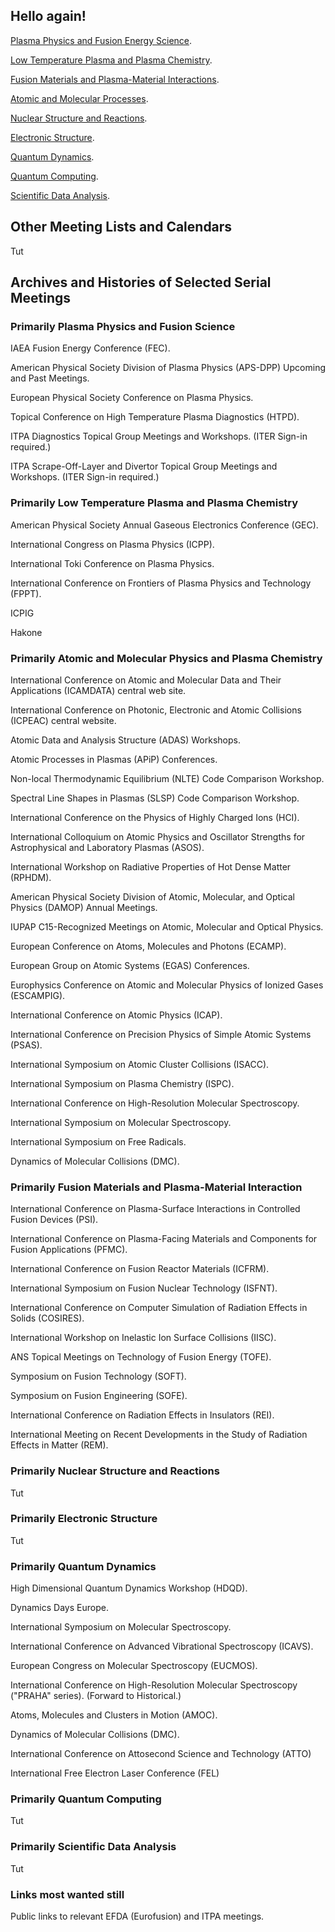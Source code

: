 <head>
  <link rel="stylesheet" href="assets/style.css">
</head>

## Hello again!

[Plasma Physics and Fusion Energy Science](https://bjbraams.github.io/calendars/plasmafusion).

[Low Temperature Plasma and Plasma Chemistry](https://bjbraams.github.io/calendars/plasmachemistry).

[Fusion Materials and Plasma-Material Interactions](https://bjbraams.github.io/calendars/plasmamaterial).

[Atomic and Molecular Processes](https://bjbraams.github.io/calendars/atomic).

[Nuclear Structure and Reactions](https://bjbraams.github.io/calendars/nuclear).

[Electronic Structure](https://bjbraams.github.io/calendars/electronicstructure).

[Quantum Dynamics](https://bjbraams.github.io/calendars/quantumdynamics).

[Quantum Computing](https://bjbraams.github.io/calendars/quantumcomputing).

[Scientific Data Analysis](https://bjbraams.github.io/calendars/scientificdata).

## Other Meeting Lists and Calendars
Tut

## Archives and Histories of Selected Serial Meetings

### Primarily Plasma Physics and Fusion Science

IAEA Fusion Energy Conference (FEC).

American Physical Society Division of Plasma Physics (APS-DPP) Upcoming and Past Meetings.

European Physical Society Conference on Plasma Physics.

Topical Conference on High Temperature Plasma Diagnostics (HTPD).

ITPA Diagnostics Topical Group Meetings and Workshops. (ITER Sign-in required.)

ITPA Scrape-Off-Layer and Divertor Topical Group Meetings and Workshops. (ITER Sign-in required.)

### Primarily Low Temperature Plasma and Plasma Chemistry

American Physical Society Annual Gaseous Electronics Conference (GEC).

International Congress on Plasma Physics (ICPP).

International Toki Conference on Plasma Physics.

International Conference on Frontiers of Plasma Physics and Technology (FPPT).

ICPIG

Hakone

### Primarily Atomic and Molecular Physics and Plasma Chemistry

International Conference on Atomic and Molecular Data and Their Applications (ICAMDATA) central web site.

International Conference on Photonic, Electronic and Atomic Collisions (ICPEAC) central website.

Atomic Data and Analysis Structure (ADAS) Workshops.

Atomic Processes in Plasmas (APiP) Conferences.

Non-local Thermodynamic Equilibrium (NLTE) Code Comparison Workshop.

Spectral Line Shapes in Plasmas (SLSP) Code Comparison Workshop.

International Conference on the Physics of Highly Charged Ions (HCI).

International Colloquium on Atomic Physics and Oscillator Strengths for Astrophysical and Laboratory Plasmas (ASOS).

International Workshop on Radiative Properties of Hot Dense Matter (RPHDM).

American Physical Society Division of Atomic, Molecular, and Optical Physics (DAMOP) Annual Meetings.

IUPAP C15-Recognized Meetings on Atomic, Molecular and Optical Physics.

European Conference on Atoms, Molecules and Photons (ECAMP).

European Group on Atomic Systems (EGAS) Conferences.

Europhysics Conference on Atomic and Molecular Physics of Ionized Gases (ESCAMPIG).

International Conference on Atomic Physics (ICAP).

International Conference on Precision Physics of Simple Atomic Systems (PSAS).

International Symposium on Atomic Cluster Collisions (ISACC).

International Symposium on Plasma Chemistry (ISPC).

International Conference on High-Resolution Molecular Spectroscopy.

International Symposium on Molecular Spectroscopy.

International Symposium on Free Radicals.

Dynamics of Molecular Collisions (DMC).

### Primarily Fusion Materials and Plasma-Material Interaction

International Conference on Plasma-Surface Interactions in Controlled Fusion Devices (PSI).

International Conference on Plasma-Facing Materials and Components for Fusion Applications (PFMC).

International Conference on Fusion Reactor Materials (ICFRM).

International Symposium on Fusion Nuclear Technology (ISFNT).

International Conference on Computer Simulation of Radiation Effects in Solids (COSIRES).

International Workshop on Inelastic Ion Surface Collisions (IISC).

ANS Topical Meetings on Technology of Fusion Energy (TOFE).

Symposium on Fusion Technology (SOFT).

Symposium on Fusion Engineering (SOFE).

International Conference on Radiation Effects in Insulators (REI).

International Meeting on Recent Developments in the Study of Radiation Effects in Matter (REM).

### Primarily Nuclear Structure and Reactions

Tut

### Primarily Electronic Structure

Tut

### Primarily Quantum Dynamics

High Dimensional Quantum Dynamics Workshop (HDQD).

Dynamics Days Europe.

International Symposium on Molecular Spectroscopy.

International Conference on Advanced Vibrational Spectroscopy (ICAVS).

European Congress on Molecular Spectroscopy (EUCMOS).

International Conference on High-Resolution Molecular Spectroscopy ("PRAHA" series). (Forward to Historical.)

Atoms, Molecules and Clusters in Motion (AMOC).

Dynamics of Molecular Collisions (DMC).

International Conference on Attosecond Science and Technology (ATTO)

International Free Electron Laser Conference (FEL)

### Primarily Quantum Computing

Tut

### Primarily Scientific Data Analysis

Tut

### Links most wanted still

Public links to relevant EFDA (Eurofusion) and ITPA meetings. 
